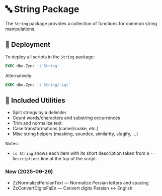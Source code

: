 # 🔤 String Package

The `String` package provides a collection of functions for common string manipulations.

## 🚀 Deployment

To deploy all scripts in the `String` package:
```sql
EXEC dbo.Zync 'i String'
```
Alternatively:
```sql
EXEC dbo.Zync 'i String/.sql'
```

## 📜 Included Utilities
- Split strings by a delimiter
- Count words/characters and substring occurrences
- Trim and normalize text
- Case transformations (camel/snake, etc.)
- Misc string helpers (masking, soundex, similarity, slugify, ...)

Notes:
- `ls String` shows each item with its short description taken from a `-- Description:` line at the top of the script.

### New (2025-09-29)
- ZzNormalizePersianText — Normalize Persian letters and spacing
- ZzConvertDigitsFaEn — Convert digits Persian ↔ English
